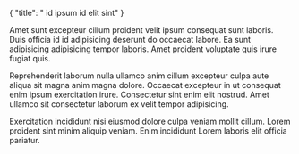 {
  "title": " id ipsum id elit sint"
}

Amet sunt excepteur cillum proident velit ipsum consequat sunt laboris. Duis officia id id adipisicing deserunt do occaecat labore. Ea sunt adipisicing adipisicing tempor laboris. Amet proident voluptate quis irure fugiat quis.

Reprehenderit laborum nulla ullamco anim cillum excepteur culpa aute aliqua sit magna anim magna dolore. Occaecat excepteur in ut consequat enim ipsum exercitation irure. Consectetur sint enim elit nostrud. Amet ullamco sit consectetur laborum ex velit tempor adipisicing.

Exercitation incididunt nisi eiusmod dolore culpa veniam mollit cillum. Lorem proident sint minim aliquip veniam. Enim incididunt Lorem laboris elit officia pariatur.